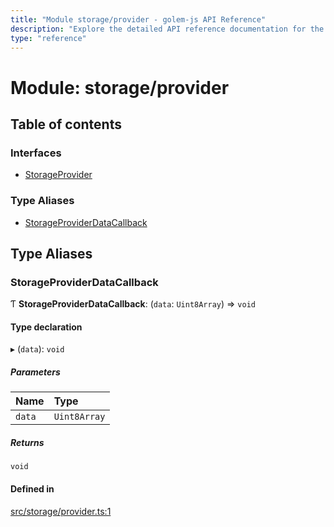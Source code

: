 ```yaml
---
title: "Module storage/provider - golem-js API Reference"
description: "Explore the detailed API reference documentation for the Module storage/provider within the golem-js SDK for the Golem Network."
type: "reference"
---
```

# Module: storage/provider

## Table of contents

### Interfaces

- [StorageProvider](../interfaces/storage_provider.StorageProvider)

### Type Aliases

- [StorageProviderDataCallback](storage_provider#storageproviderdatacallback)

## Type Aliases

### StorageProviderDataCallback

Ƭ **StorageProviderDataCallback**: (`data`: `Uint8Array`) => `void`

#### Type declaration

▸ (`data`): `void`

##### Parameters

| Name | Type |
| :------ | :------ |
| `data` | `Uint8Array` |

##### Returns

`void`

#### Defined in

[src/storage/provider.ts:1](https://github.com/golemfactory/golem-js/blob/e10a928/src/storage/provider.ts#L1)
